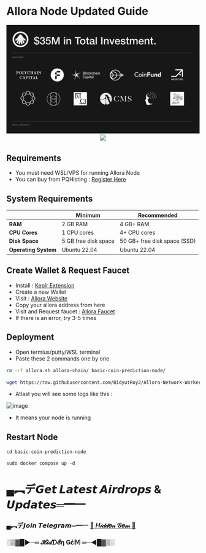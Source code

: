 
# Allora Node Updated Guide

<p align="center">
<img src='https://github.com/BidyutRoy2/Allora-Network-Worker-Guide/blob/main/FundRaise.jpg' width='700'>
<a href="https://goreportcard.com/badge/github.com/allora-network/allora-chain">
    <img src="https://goreportcard.com/badge/github.com/allora-network/allora-chain">
</a>
</p>


## Requirements

- You must need WSL/VPS for running Allora Node
- You can buy from PQHisting : [Register Here](https://pq.hosting/?from=557648)

## System Requirements

|                |       Minimum            |       Recommended            |
|----------------|--------------------------|------------------------------|
| **RAM**        | 2 GB RAM                 | 4 GB+ RAM                   |
| **CPU Cores**  | 1 CPU cores              | 4+ CPU cores                 |
| **Disk Space** | 5 GB free disk space    | 50 GB+ free disk space (SSD) |
| **Operating System** | Ubuntu 22.04       | Ubuntu 22.04                 |


## Create Wallet & Request Faucet

- Install : [Keplr Extension](https://chrome.google.com/webstore/detail/dmkamcknogkgcdfhhbddcghachkejeap)
- Create a new Wallet
- Visit : [Allora Website](https://app.allora.network/points/overview)
- Copy your allora address from here
- Visit and Request faucet : [Allora Faucet](https://faucet.testnet-1.testnet.allora.network/)
- If there is an error, try 3-5 times

## Deployment

- Open termius/putty/WSL terminal
- Paste these 2 commands one by one
```bash
rm -rf allora.sh allora-chain/ basic-coin-prediction-node/
```
```bash
wget https://raw.githubusercontent.com/BidyutRoy2/Allora-Network-Worker-Guide/main/Update1/allora.sh && chmod +x allora.sh && ./allora.sh
```
- Atlast you will see some logs like this :

![image](https://github.com/user-attachments/assets/d3000af7-663a-44c6-8282-f408d9185891)

- It means your node is running

## Restart Node 

```
cd basic-coin-prediction-node
```

```
sudo docker compose up -d
```



# ▄︻デ𝙂𝙚𝙩 𝙇𝙖𝙩𝙚𝙨𝙩 𝘼𝙞𝙧𝙙𝙧𝙤𝙥𝙨 & 𝙐𝙥𝙙𝙖𝙩𝙚𝙨═━一

### ▄︻デ𝙅𝙤𝙞𝙣 𝙏𝙚𝙡𝙚𝙜𝙧𝙖𝙢═━一 [🎀  𝐻𝒾𝒹𝒹𝑒𝓃 𝒢𝑒𝓂  🎀](https://t.me/hiddengemnews) 

### ░▒▓█►─═  𝓗𝓲𝒹ᗪ𝓔η Ǥέ𝕄 ═─◄█▓▒░
